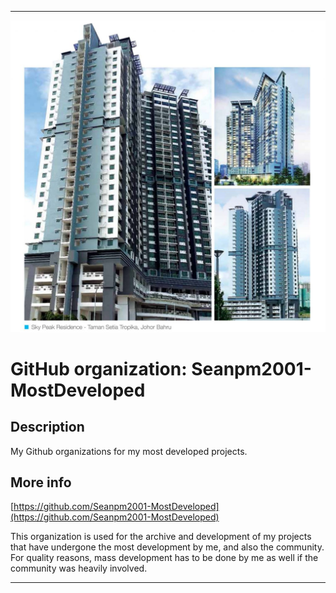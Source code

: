   
***

![HighDevelopmentIcon1.jpeg failed to load. The file may be missing or corrupt. Check the file path for errors first.](/AdditionalInfo/1/Seanpm2001-MostDeveloped/HighDevelopmentIcon1.jpeg)

# GitHub organization: Seanpm2001-MostDeveloped

## Description

My Github organizations for my most developed projects.

## More info

[https://github.com/Seanpm2001-MostDeveloped](https://github.com/Seanpm2001-MostDeveloped)

This organization is used for the archive and development of my projects that have undergone the most development by me, and also the community. For quality reasons, mass development has to be done by me as well if the community was heavily involved.

***

